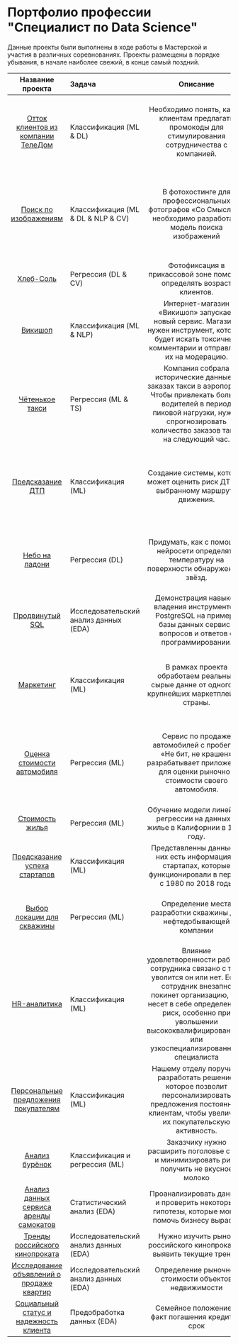 # Портфолио профессии "Специалист по Data Science"
Данные проекты были выполнены в ходе работы в Мастерской и участия в различных соревнованиях. Проекты размещены в порядке убывания, в начале наиболее свежий, в конце самый поздний.

| Название проекта | Задача | Описание | Ресурс | Используемые библиотеки |
| :----------------------: | :---------------------- | :----------------------: | :----------------------: | :----------------------: |
| [Отток клиентов из компании ТелеДом](https://github.com/zipzone07/stability/blob/main/tele_house) | Классификация (ML & DL) | Необходимо понять, каким клиентам предлагать промокоды для стимулирования сотрудничества с компанией. | Мастерская | *pandas, numpy, matplotlib, random, seaborn, sklearn, warnings, phik, time, optuna, shap* |
| [Поиск по изображениям](https://github.com/zipzone07/stability/tree/main/images_find) | Классификация (ML & DL & NLP & CV) | В фотохостинге для профессиональных фотографов «Со Смыслом» необходимо разработать модель поиска изображений | Мастерская | *pandas, numpy, matplotlib, random, seaborn, sklearn, warnings, lightgbm, pathlib, tqdm, keras, scipy, functools* |
| [Хлеб-Соль](https://github.com/zipzone07/stability/tree/main/buyers_age) | Регрессия (DL & CV) | Фотофиксация в прикассовой зоне поможет определять возраст клиентов. | Мастерская | *pandas, numpy, matplotlib, plotly, keras* |
| [Викишоп](https://github.com/zipzone07/stability/tree/main/wikishop) | Классификация (ML & NLP) | Интернет-магазин «Викишоп» запускает новый сервис. Магазину нужен инструмент, который будет искать токсичные комментарии и отправлять их на модерацию. | Мастерская | *pandas, numpy, matplotlib, plotly, spacy, nltk, lightgbm, tqdm* |
| [Чётенькое такси](https://github.com/zipzone07/stability/tree/main/taxi_orders) | Регрессия (ML & TS) | Компания собрала исторические данные о заказах такси в аэропортах. Чтобы привлекать больше водителей в период пиковой нагрузки, нужно спрогнозировать количество заказов такси на следующий час. | Мастерская | *pandas, numpy, matplotlib, plotly, statsmodels, lightgbm* |
| [Предсказание ДТП](https://github.com/zipzone07/stability/tree/main/risk_accidents) | Классификация (ML) | Создание системы, которая может оценить риск ДТП по выбранному маршруту движения. | Мастерская | *pandas, numpy, matplotlib, random, seaborn, sklearn, warnings, lightgbm, sqlalchemy, jinja2, phik* |
| [Небо на ладони](https://github.com/zipzone07/stability/tree/main/star_observatory) | Регрессия (DL) | Придумать, как с помощью нейросети определять температуру на поверхности обнаруженных звёзд. | Мастерская | *pandas, numpy, matplotlib, random, seaborn, sklearn, warnings,phik, math, torch* |
| [Продвинутый SQL](https://github.com/zipzone07/stability/tree/main/advanced_SQL) | Исследовательский анализ данных (EDA) | Демонстрация навыков владения инструментом PostgreSQL на примере базы данных сервиса вопросов и ответов о программировании. | Мастерская | *PostgreSQL* |
| [Маркетинг](https://github.com/zipzone07/stability/tree/main/marketing) | Классификация (ML) | В рамках проекта обработаем реальные сырые данне от одного из крупнейших маркетплейсов страны. | Мастерская | *pandas, numpy, matplotlib, seaborn, lightgbm, sklearn, warnings, optuna, random, phik* |
| [Оценка стоимости автомобиля](https://github.com/zipzone07/stability/tree/main/autos) | Регрессия (ML) | Сервис по продаже автомобилей с пробегом «Не бит, не крашен» разрабатывает приложение, для оценки рыночной стоимости своего автомобиля. | Мастерская | *pandas, numpy, matplotlib, random, time, seaborn, scipy, stats, catboost, lightgbm, sklearn, warnings, imblearn, phik* |
| [Стоимость жилья](https://github.com/zipzone07/stability/tree/main/housing_price) | Регрессия (ML) | Обучение модели линейной регрессии на данных о жилье в Калифорнии в 1990 году.  | Мастерская | *pandas, numpy, pyspark* |
| [Предсказание успеха стартапов](https://github.com/zipzone07/stability/tree/main/startups) | Классификация (ML) | Представленны данные, в них есть информация о стартапах, которые функционировали в период с 1980 по 2018 годы | Kaggle | *pandas, catboost, sklearn, phik* |
| [Выбор локации для скважины](https://github.com/zipzone07/stability/tree/main/oil) | Регрессия (ML) | Определение места разработки скважины для нефтедобывающей компании | Мастерская | *pandas, numpy, matplotlib, seaborn, random, sklearn, imblearn, phik* |
| [HR-аналитика](https://github.com/zipzone07/stability/tree/main/hr_analytics) | Классификация (ML) | Влияние удовлетворенности работой сотрудника связано с тем, уволится он или нет. Если сотрудник внезапно покинет организацию, это несет в себе определенный риск, особенно при увольшении высококвалифицированного или узкоспециализированного специалиста | Мастерская | *pandas, numpy, matplotlib, seaborn, random, sklearn, xgboost, imblearn, phik* |
| [Персональные предложения покупателям](https://github.com/zipzone07/stability/tree/main/offer_buyer) | Классификация (ML) | Нашему отделу поручили разработать решение, которое позволит персонализировать предложения постоянным клиентам, чтобы увеличить их покупательскую активность. | Мастерская | *pandas, numpy, matplotlib, seaborn, random, sklearn, xgboost, imblearn, shap, phik* |
| [Анализ бурёнок](https://github.com/zipzone07/stability/tree/main/lin_model) | Классификация и регрессия (ML) | Заказчику нужно расширить поголовье скота и минимизировать риск получить не вкусное молоко | Мастерская | *pandas, numpy, matplotlib, seaborn, sklearn* |
| [Анализ данных сервиса аренды самокатов](https://github.com/zipzone07/stability/tree/main/stat_analiz) | Статистический анализ (EDA) | Проанализировать данные и проверить некоторые гипотезы, которые могут помочь бизнесу вырасти | Мастерская | *pandas, numpy, matplotlib, scipy, sklearn* |
| [Тренды российского кинопроката](https://github.com/zipzone07/stability/tree/main/trend_film) | Исследовательский анализ данных (EDA) | Нужно изучить рынок российского кинопроката и выявить текущие тренды | Мастерская | *pandas, matplotlib, seaborn* |
| [Исследование объявлений о продаже квартир](https://github.com/zipzone07/stability/tree/main/adv_apartments) | Исследовательский анализ данных (EDA) | Определение рыночной стоимости объектов недвижимости | Мастерская | *pandas, matplotlib, numpy, math* |
| [Социальный статус и надежность клиента](https://github.com/zipzone07/stability/tree/main/bank) | Предобработка данных (EDA) | Семейное положение и факт погашения кредита в срок | Мастерская | *pandas* |
